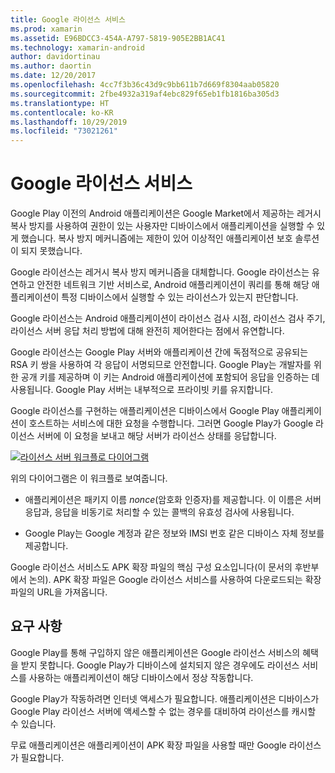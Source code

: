 ```yaml
---
title: Google 라이선스 서비스
ms.prod: xamarin
ms.assetid: E96BDCC3-454A-A797-5819-905E2BB1AC41
ms.technology: xamarin-android
author: davidortinau
ms.author: daortin
ms.date: 12/20/2017
ms.openlocfilehash: 4cc7f3b36c43d9c9bb611b7d669f8304aab05820
ms.sourcegitcommit: 2fbe4932a319af4ebc829f65eb1fb1816ba305d3
ms.translationtype: HT
ms.contentlocale: ko-KR
ms.lasthandoff: 10/29/2019
ms.locfileid: "73021261"
---
```

# <a name="google-licensing-services"></a>Google 라이선스 서비스

Google Play 이전의 Android 애플리케이션은 Google Market에서 제공하는 레거시 복사 방지를 사용하여 권한이 있는 사용자만 디바이스에서 애플리케이션을 실행할 수 있게 했습니다. 복사 방지 메커니즘에는 제한이 있어 이상적인 애플리케이션 보호 솔루션이 되지 못했습니다.

Google 라이선스는 레거시 복사 방지 메커니즘을 대체합니다.
Google 라이선스는 유연하고 안전한 네트워크 기반 서비스로, Android 애플리케이션이 쿼리를 통해 해당 애플리케이션이 특정 디바이스에서 실행할 수 있는 라이선스가 있는지 판단합니다.

Google 라이선스는 Android 애플리케이션이 라이선스 검사 시점, 라이선스 검사 주기, 라이선스 서버 응답 처리 방법에 대해 완전히 제어한다는 점에서 유연합니다.

Google 라이선스는 Google Play 서버와 애플리케이션 간에 독점적으로 공유되는 RSA 키 쌍을 사용하여 각 응답이 서명되므로 안전합니다. Google Play는 개발자를 위한 공개 키를 제공하며 이 키는 Android 애플리케이션에 포함되어 응답을 인증하는 데 사용됩니다. Google Play 서버는 내부적으로 프라이빗 키를 유지합니다.

Google 라이선스를 구현하는 애플리케이션은 디바이스에서 Google Play 애플리케이션이 호스트하는 서비스에 대한 요청을 수행합니다. 그러면 Google Play가 Google 라이선스 서버에 이 요청을 보내고 해당 서버가 라이선스 상태를 응답합니다. 

[![라이선스 서버 워크플로 다이어그램](google-licensing-services-images/gp-licensing-service-overview.png)](google-licensing-services-images/gp-licensing-service-overview.png#lightbox)

위의 다이어그램은 이 워크플로 보여줍니다. 

- 애플리케이션은 패키지 이름 *nonce*(암호화 인증자)를 제공합니다. 이 이름은 서버 응답과, 응답을 비동기로 처리할 수 있는 콜백의 유효성 검사에 사용됩니다. 

- Google Play는 Google 계정과 같은 정보와 IMSI 번호 같은 디바이스 자체 정보를 제공합니다. 

Google 라이선스 서비스도 APK 확장 파일의 핵심 구성 요소입니다(이 문서의 후반부에서 논의). APK 확장 파일은 Google 라이선스 서비스를 사용하여 다운로드되는 확장 파일의 URL을 가져옵니다.

## <a name="requirements"></a>요구 사항

Google Play를 통해 구입하지 않은 애플리케이션은 Google 라이선스 서비스의 혜택을 받지 못합니다. Google Play가 디바이스에 설치되지 않은 경우에도 라이선스 서비스를 사용하는 애플리케이션이 해당 디바이스에서 정상 작동합니다.

Google Play가 작동하려면 인터넷 액세스가 필요합니다. 애플리케이션은 디바이스가 Google Play 라이선스 서버에 액세스할 수 없는 경우를 대비하여 라이선스를 캐시할 수 있습니다.

무료 애플리케이션은 애플리케이션이 APK 확장 파일을 사용할 때만 Google 라이선스가 필요합니다.
